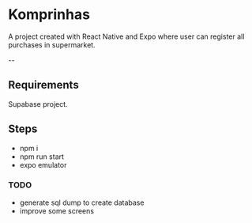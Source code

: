 # Komprinhas

A project created with React Native and Expo where user can register all purchases in supermarket.

--

## Requirements

Supabase project.

## Steps

- npm i
- npm run start
- expo emulator

### TODO

- generate sql dump to create database
- improve some screens
